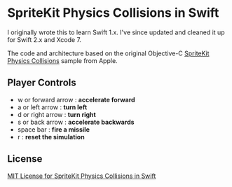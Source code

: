 # SpriteKit Physics Collisions in Swift

I originally wrote this to learn Swift 1.x. I've since updated and cleaned it up for Swift 2.x and Xcode 7.

The code and architecture based on the original Objective-C [SpriteKit Physics Collisions](https://developer.apple.com/library/mac/samplecode/SpriteKit_Physics_Collisions/Introduction/Intro.html) sample from Apple.

## Player Controls

* w or forward arrow :  **accelerate forward**
* a or left arrow    :  **turn left**
* d or right arrow   :  **turn right**
* s or back arrow    :  **accelerate backwards**
* space bar          :  **fire a missile**
* r                  :  **reset the simulation**

## License

[MIT License for SpriteKit Physics Collisions in Swift](https://github.com/EmmanuelTsouris/SpriteKit-Physics-Collisions-in-Swift/LICENSE.md)

